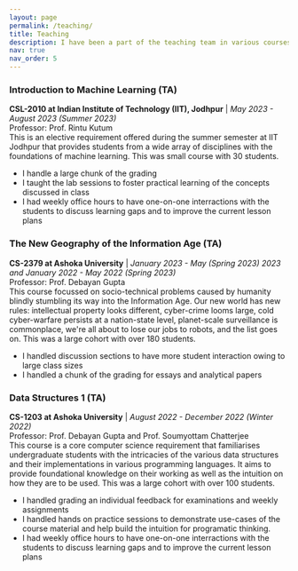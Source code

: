 ```yaml
---
layout: page
permalink: /teaching/
title: Teaching
description: I have been a part of the teaching team in various courses, as shown below
nav: true
nav_order: 5
---
```


### Introduction to Machine Learning (TA)
**CSL-2010 at Indian Institute of Technology (IIT), Jodhpur** | _May 2023 - August 2023 (Summer 2023)_    
Professor: Prof. Rintu Kutum   
This is an elective requirement offered during the summer semester at IIT Jodhpur that provides students from a wide array of disciplines with the foundations of machine learning. This was small course with 30 students.
- I handle a large chunk of the grading
- I taught the lab sessions to foster practical learning of the concepts discussed in class
- I had weekly office hours to have one-on-one interractions with the students to discuss learning gaps and to improve the current lesson plans


### The New Geography of the Information Age (TA)
**CS-2379 at Ashoka University** | _January 2023 - May (Spring 2023) 2023 and January 2022 - May 2022 (Spring 2023)_    
Professor: Prof. Debayan Gupta  
This course focussed on socio-technical problems caused by humanity blindly stumbling its way into the Information Age. Our new world has new rules: intellectual property looks different, cyber-crime looms large, cold cyber-warfare persists at a nation-state level, planet-scale surveillance is commonplace, we're all about to lose our jobs to robots, and the list goes on. This was a large cohort with over 180 students.
- I handled discussion sections to have more student interaction owing to large class sizes
- I handled a chunk of the grading for essays and analytical papers


### Data Structures 1 (TA)
**CS-1203 at Ashoka University** | _August 2022 - December 2022 (Winter 2022)_  
Professor: Prof. Debayan Gupta and Prof. Soumyottam Chatterjee  
This course is a core computer science requirement that familiarises undergraduate students with the intricacies of the various data structures and their implementations in various programming languages. It aims to provide foundational knowledge on their working as well as the intuition on how they are to be used. This was a large cohort with over 100 students.  
- I handled grading an individual feedback for examinations and weekly assignments
- I handled hands on practice sessions to demonstrate use-cases of the course material and help build the intuition for programatic thinking.
- I had weekly office hours to have one-on-one interractions with the students to discuss learning gaps and to improve the current lesson plans
